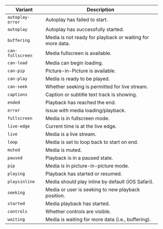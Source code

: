 | Variant          | Description                                               |
| ---------------- | --------------------------------------------------------- |
| `autoplay-error` | Autoplay has failed to start.                             |
| `autoplay`       | Autoplay has successfully started.                        |
| `buffering`      | Media is not ready for playback or waiting for more data. |
| `can-fullscreen` | Media fullscreen is available.                            |
| `can-load`       | Media can begin loading.                                  |
| `can-pip`        | Picture-in-Picture is available.                          |
| `can-play`       | Media is ready to be played.                              |
| `can-seek`       | Whether seeking is permitted for live stream.             |
| `captions`       | Caption or subtitle text track is showing.                |
| `ended`          | Playback has reached the end.                             |
| `error`          | Issue with media loading/playback.                        |
| `fullscreen`     | Media is in fullscreen mode.                              |
| `live-edge`      | Current time is at the live edge.                         |
| `live`           | Media is a live stream.                                   |
| `loop`           | Media is set to loop back to start on end.                |
| `muted`          | Media is muted.                                           |
| `paused`         | Playback is in a paused state.                            |
| `pip`            | Media is in picture-in-picture mode.                      |
| `playing`        | Playback has started or resumed.                          |
| `playsinline`    | Media should play inline by default (iOS Safari).         |
| `seeking`        | Media or user is seeking to new playback position.        |
| `started`        | Media playback has started.                               |
| `controls`       | Whether controls are visible.                             |
| `waiting`        | Media is waiting for more data (i.e., buffering).         |
